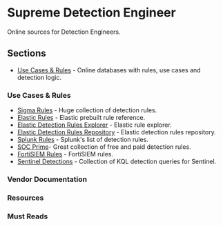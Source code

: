 # Supreme Detection Engineer
 Online sources for Detection Engineers.

## Sections
- [Use Cases & Rules](#use-cases-&-rules) - Online databases with rules, use cases and detection logic.

### Use Cases & Rules
- [Sigma Rules](https://github.com/SigmaHQ/sigma) - Huge collection of detection rules.
- [Elastic Rules](https://www.elastic.co/guide/en/security/current/prebuilt-rules.html) - Elastic prebuilt rule reference.
- [Elastic Detection Rules Explorer](https://elastic.github.io/detection-rules-explorer) - Elastic  rule explorer.
- [Elastic Detection Rules Repository](https://github.com/elastic/detection-rules/tree/main/rules) - Elastic detection rules repository.
- [Splunk Rules](https://research.splunk.com/detections/) - Splunk's list of detection rules.
- [SOC Prime](https://socprime.com/)- Great collection of free and paid detection rules.
- [FortiSIEM Rules](https://help.fortinet.com/fsiem/Public_Resource_Access/7_2_2/rules/rule_descriptions.htm) - FortiSIEM rules.
- [Sentinel Detections](https://github.com/Azure/Azure-Sentinel/tree/master/Detections) - Collection of KQL detection queries for Sentinel.

### Vendor Documentation

### Resources

### Must Reads
